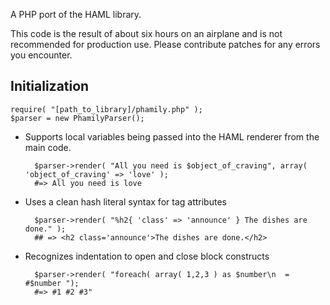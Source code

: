 A PHP port of the HAML library.  

This code is the result of about six hours on an airplane and is not recommended for production use.  Please contribute patches for any errors you encounter.

Initialization
--------------
	require( "[path_to_library]/phamily.php" );
 	$parser = new PhamilyParser();

* Supports local variables being passed into the HAML renderer from the main code.

		$parser->render( "All you need is $object_of_craving", array( 'object_of_craving' => 'love' );
	    #=> All you need is love

* Uses a clean hash literal syntax for tag attributes

		$parser->render( "%h2{ 'class' => 'announce' } The dishes are done." );
		## => <h2 class='announce'>The dishes are done.</h2>

* Recognizes indentation to open and close block constructs

 		$parser->render( "foreach( array( 1,2,3 ) as $number\n  = #$number ");
 		#=> #1 #2 #3"
